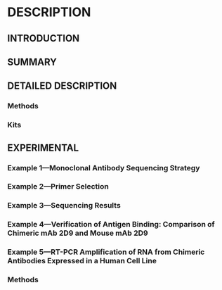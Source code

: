 # DESCRIPTION

## INTRODUCTION

## SUMMARY

## DETAILED DESCRIPTION

### Methods

### Kits

## EXPERIMENTAL

### Example 1—Monoclonal Antibody Sequencing Strategy

### Example 2—Primer Selection

### Example 3—Sequencing Results

### Example 4—Verification of Antigen Binding: Comparison of Chimeric mAb 2D9 and Mouse mAb 2D9

### Example 5—RT-PCR Amplification of RNA from Chimeric Antibodies Expressed in a Human Cell Line

### Methods

